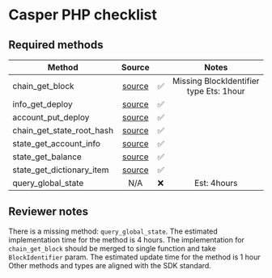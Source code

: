 # Casper PHP checklist

## Required methods

| Method                    |                                                              Source                                                              |     |    Notes    |
| ------------------------- |:--------------------------------------------------------------------------------------------------------------------------------:| --- |:-----------:|
| chain_get_block           |        [source](https://github.com/make-software/casper-php-sdk/blob/master/src/Rpc/RpcClient.php#L111)         | ✅  | Missing BlockIdentifier type Ets: 1hour            |
| info_get_deploy           |        [source](https://github.com/make-software/casper-php-sdk/blob/master/src/Rpc/RpcClient.php#L96)         | ✅  |             |
| account_put_deploy        |        [source](https://github.com/make-software/casper-php-sdk/blob/master/src/Rpc/RpcClient.php#L76)         | ✅  |             |
| chain_get_state_root_hash |    [source](https://github.com/make-software/casper-php-sdk/blob/master/src/Rpc/RpcClient.php#L194)     | ✅  |             |
| state_get_account_info    |                                                               [source](https://github.com/make-software/casper-php-sdk/blob/master/src/Rpc/RpcClient.php#L204)                                                                | ✅  | |
| state_get_balance         |       [source](https://github.com/make-software/casper-php-sdk/blob/master/src/Rpc/RpcClient.php#L222)        | ✅  |             |
| state_get_dictionary_item | [source](https://github.com/make-software/casper-php-sdk/blob/master/src/Rpc/RpcClient.php#L329) | ✅  |             |
| query_global_state        |      N/A        | ❌  | Est: 4hours |


## Reviewer notes

There is a missing method: `query_global_state`. The estimated implementation time for the method is 4 hours. 
The implementation for `chain_get_block` should be merged to single function and take `BlockIdentifier` param. The estimated update time for the method is 1 hour
Other methods and types are aligned with the SDK standard.
